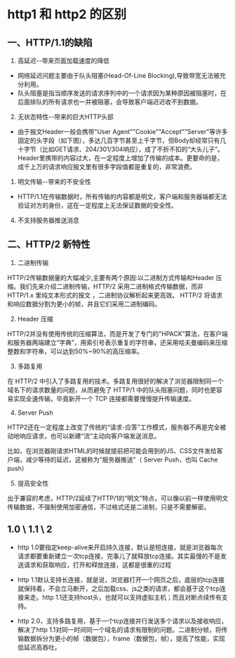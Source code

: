 # http1 和 http2 的区别

## 一、HTTP/1.1的缺陷

1. 高延迟--带来页面加载速度的降低

- 网络延迟问题主要由于队头阻塞(Head-Of-Line Blocking),导致带宽无法被充分利用。
- 队头阻塞是指当顺序发送的请求序列中的一个请求因为某种原因被阻塞时，在后面排队的所有请求也一并被阻塞，会导致客户端迟迟收不到数据。

2. 无状态特性--带来的巨大HTTP头部

- 由于报文Header一般会携带"User Agent""Cookie""Accept""Server"等许多固定的头字段（如下图），多达几百字节甚至上千字节，但Body却经常只有几十字节（比如GET请求、204/301/304响应），成了不折不扣的“大头儿子”。Header里携带的内容过大，在一定程度上增加了传输的成本。更要命的是，成千上万的请求响应报文里有很多字段值都是重复的，非常浪费。

1. 明文传输--带来的不安全性

- HTTP/1.1在传输数据时，所有传输的内容都是明文，客户端和服务器端都无法验证对方的身份，这在一定程度上无法保证数据的安全性。

4. 不支持服务器推送消息


## 二、HTTP/2 新特性

1. 二进制传输

HTTP/2传输数据量的大幅减少,主要有两个原因:以二进制方式传输和Header 压缩。我们先来介绍二进制传输，HTTP/2 采用二进制格式传输数据，而非HTTP/1.x 里纯文本形式的报文 ，二进制协议解析起来更高效。 HTTP/2 将请求和响应数据分割为更小的帧，并且它们采用二进制编码。

2. Header 压缩

HTTP/2并没有使用传统的压缩算法，而是开发了专门的"HPACK”算法，在客户端和服务器两端建立“字典”，用索引号表示重复的字符串，还采用哈夫曼编码来压缩整数和字符串，可以达到50%~90%的高压缩率。

3. 多路复用

在 HTTP/2 中引入了多路复用的技术。多路复用很好的解决了浏览器限制同一个域名下的请求数量的问题，从而避免了 HTTP/1 中的队头阻塞问题，同时也更容易实现全速传输，毕竟新开一个 TCP 连接都需要慢慢提升传输速度。

4. Server Push

HTTP2还在一定程度上改变了传统的“请求-应答”工作模式，服务器不再是完全被动地响应请求，也可以新建“流”主动向客户端发送消息。

比如，在浏览器刚请求HTML的时候就提前把可能会用到的JS、CSS文件发给客户端，减少等待的延迟，这被称为"服务器推送"（ Server Push，也叫 Cache push）

5. 提高安全性

出于兼容的考虑，HTTP/2延续了HTTP/1的“明文”特点，可以像以前一样使用明文传输数据，不强制使用加密通信，不过格式还是二进制，只是不需要解密。

## 1.0 \ 1.1 \ 2

- http 1.0要指定keep-alive来开启持久连接，默认是短连接，就是浏览器每次请求都要重新建立一次tcp连接，完事儿了就释放tcp连接。其实最慢的不是发送请求和获取响应，打开和释放连接，这都是很重的过程

- http 1.1默认支持长连接，就是说，浏览器打开一个网页之后，底层的tcp连接就保持着，不会立马断开，之后加载css、js之类的请求，都会基于这个tcp连接来走。http 1.1还支持host头，也就可以支持虚拟主机；而且对断点续传有支持。

- http 2.0，支持多路复用，基于一个tcp连接并行发送多个请求以及接收响应，解决了http 1.1对同一时间同一个域名的请求有限制的问题。二进制分帧，将传输数据拆分为更小的帧（数据包），frame（数据包，帧），提高了性能，实现低延迟高吞吐。

